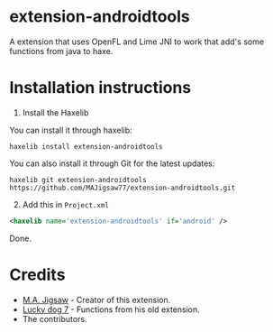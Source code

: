 extension-androidtools
=======

A extension that uses OpenFL and Lime JNI to work that add's some functions from java to haxe.

Installation instructions
=======

1. Install the Haxelib

You can install it through haxelib:

```
haxelib install extension-androidtools
```

You can also install it through Git for the latest updates:

```
haxelib git extension-androidtools https://github.com/MAJigsaw77/extension-androidtools.git
```

2. Add this in `Project.xml`

```xml
<haxelib name='extension-androidtools' if='android' />
```

Done.

Credits
=======

- [M.A. Jigsaw](https://github.com/MAJigsaw77) - Creator of this extension.
- [Lucky dog 7](https://github.com/luckydog7) - Functions from his old extension.
- The contributors.
